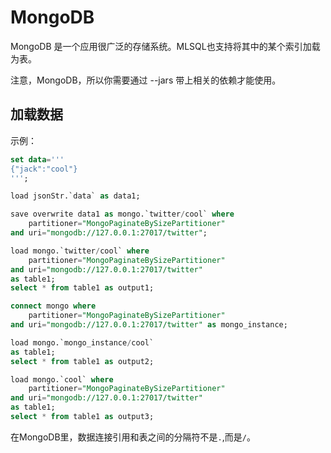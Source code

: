 # MongoDB

MongoDB 是一个应用很广泛的存储系统。MLSQL也支持将其中的某个索引加载为表。

注意，MongoDB，所以你需要通过 --jars 带上相关的依赖才能使用。

## 加载数据

示例：

```sql
set data='''
{"jack":"cool"}
''';

load jsonStr.`data` as data1;

save overwrite data1 as mongo.`twitter/cool` where
    partitioner="MongoPaginateBySizePartitioner"
and uri="mongodb://127.0.0.1:27017/twitter";

load mongo.`twitter/cool` where
    partitioner="MongoPaginateBySizePartitioner"
and uri="mongodb://127.0.0.1:27017/twitter"
as table1;
select * from table1 as output1;

connect mongo where
    partitioner="MongoPaginateBySizePartitioner"
and uri="mongodb://127.0.0.1:27017/twitter" as mongo_instance;

load mongo.`mongo_instance/cool`
as table1;
select * from table1 as output2;

load mongo.`cool` where
    partitioner="MongoPaginateBySizePartitioner"
and uri="mongodb://127.0.0.1:27017/twitter"
as table1;
select * from table1 as output3;
```

在MongoDB里，数据连接引用和表之间的分隔符不是`.`,而是`/`。

